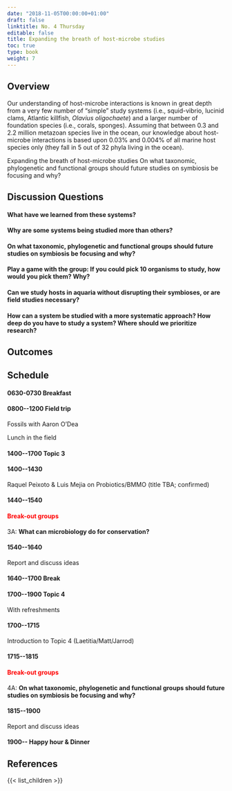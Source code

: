 ```yaml
---
date: "2018-11-05T00:00:00+01:00"
draft: false
linktitle: No. 4 Thursday
editable: false
title: Expanding the breath of host-microbe studies
toc: true
type: book
weight: 7
---
```


## Overview

Our understanding of host-microbe interactions is known in great depth from a very few number of “simple” study systems (i.e., squid-vibrio, lucinid clams, Atlantic killfish, *Olavius oligochaete*) and a larger number of foundation species (i.e., corals, sponges). Assuming that between 0.3 and 2.2 million metazoan species live in the ocean, our knowledge about host-microbe interactions is based upon 0.03% and 0.004% of all marine host species only (they fall in 5 out of 32 phyla living in the ocean).

Expanding the breath of host-microbe studies
On what taxonomic, phylogenetic and functional groups should future studies on symbiosis be focusing and why?

## Discussion Questions

#### What have we learned from these systems?

#### Why are some systems being studied more than others?

#### On what taxonomic, phylogenetic and functional groups should future studies on symbiosis be focusing and why?

#### Play a game with the group: If you could pick 10 organisms to study, how would you pick them? Why?

#### Can we study hosts in aquaria without disrupting their symbioses, or are field studies necessary?

#### How can a system be studied with a more systematic approach? How deep do you have to study a system? Where should we prioritize research?

## Outcomes


## Schedule

#### 0630-0730 Breakfast

#### 0800--1200 Field trip

Fossils with Aaron O’Dea

Lunch in the field

#### 1400--1700 Topic 3

#### 1400--1430

Raquel Peixoto \& Luis	Mejia on Probiotics/BMMO (title TBA; confirmed)

#### 1440--1540

#### <font color="red">**Break-out groups**</font>

3A: **What can microbiology do for conservation?**

#### 1540--1640

Report and discuss ideas

#### 1640--1700 Break

#### 1700--1900 Topic 4

With refreshments

#### 1700--1715

Introduction to  Topic 4 (Laetitia/Matt/Jarrod)

#### 1715--1815

#### <font color="red">**Break-out groups**</font>

4A: **On what taxonomic, phylogenetic and functional groups should future studies on symbiosis be focusing and why?**

#### 1815--1900

Report and discuss ideas

#### 1900--	Happy hour & Dinner

## References

{{< list_children >}}
